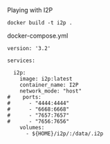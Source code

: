 Playing with I2P  

```
docker build -t i2p .
```
docker-compose.yml
```
version: '3.2'

services:

  i2p:
    image: i2p:latest
    container_name: I2P
    network_mode: "host"
#    ports:
#      - "4444:4444"
#      - "6668:6668"
#      - "7657:7657"
#      - "7656:7656"
    volumes:
      - ${HOME}/i2p/:/data/.i2p
```
